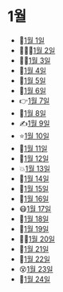 # 1월

- 💪[1월 1일](1.1.md)
- 🧑‍🤝‍🧑[1월 2일](1.2.md)
- 👨‍💻[1월 3일](1.3.md)
- 👼[1월 4일](1.4.md)
- 🥺[1월 5일](1.5.md)
- 🤴[1월 6일](1.6.md)
- 👉[1월 7일](1.7.md)
- 🍒[1월 8일](1.8.md)
- ✍️[1월 9일](1.9.md)
- ⭐[1월 10일](1.10.md)
- 🐷[1월 11일](1.11.md)
- 🎒[1월 12일](1.12.md)
- 💥[1월 13일](1.13.md)
- 🧵[1월 14일](1.14.md)
- 🥿[1월 15일](1.15.md)
- 🥐[1월 16일](1.16.md)
- 😷[1월 17일](1.17.md)
- 👳[1월 18일](1.18.md)
- 🗻[1월 19일](1.19.md)
- 👩‍🍳[1월 20일](1.20.md)
- 👅[1월 21일](1.21.md)
- 🐇[1월 22일](1.22.md)
- 😵[1월 23일](1.23.md)
- 👹[1월 24일](1.24.md)
